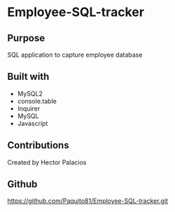 # Employee-SQL-tracker

## Purpose 
SQL application to capture employee database

## Built with
* MySQL2
* console.table
* Inquirer
* MySQL
* Javascript

## Contributions
Created by Hector Palacios

## Github
https://github.com/Paquito81/Employee-SQL-tracker.git